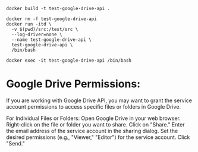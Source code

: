 ```
docker build -t test-google-drive-api .
```

```
docker rm -f test-google-drive-api
docker run -itd \
  -v $(pwd)/src:/test/src \
  --log-driver=none \
  --name test-google-drive-api \
  test-google-drive-api \
  /bin/bash
```
```
docker exec -it test-google-drive-api /bin/bash
```

# Google Drive Permissions:
If you are working with Google Drive API, you may want to grant the service account permissions to access specific files or folders in Google Drive.

For Individual Files or Folders:
Open Google Drive in your web browser.
Right-click on the file or folder you want to share.
Click on "Share."
Enter the email address of the service account in the sharing dialog.
Set the desired permissions (e.g., "Viewer," "Editor") for the service account.
Click "Send."

